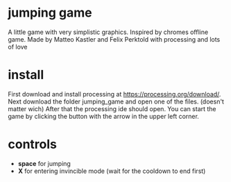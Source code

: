 # jumping game
A little game with very simplistic graphics. Inspired by chromes offline game. Made by Matteo Kastler and Felix Perktold with processing and lots of love

# install
First download and install processing at https://processing.org/download/. Next download the folder jumping_game and open one of the files. (doesn't matter wich) After that the processing ide should open. You can start the game by clicking the button with the arrow in the upper left corner.

# controls
+ **space** for jumping
+ **X** for entering invincible mode (wait for the cooldown to end first)
